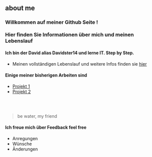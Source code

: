 ## about me 
### Willkommen auf meiner Github Seite ! </br></br>Hier finden Sie Informationen  über mich und meinen Lebenslauf  </br>


#### Ich bin der David alias Davidster14 und lerne IT. Step by Step.
- Meinen vollständigen Lebenslauf  und weitere Infos finden sie  [hier](https://google.com)

#### Einige meiner bisherigen Arbeiten sind 
- [Projekt 1](https://github.com/DEIN-NUTZERNAME/projekt1)
- [Projekt 2](https://github.com/DEIN-NUTZERNAME/projekt2)

</br>
</br>

> be water, my friend


#### Ich freue mich über Feedback  feel free
- Anregungen
- Wünsche
- Änderungen  

